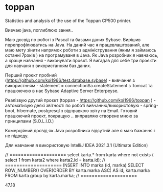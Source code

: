 # toppan
Statistics and analysis of the use of the Toppan CP500 printer.

Вивчаю java, поглиблюю зання..

Маю досвід по роботі з Pascal та базами даних Sybase. 
Вирішив перепрофілюватись на Java.
На даний час я працевлаштований, але маю мету зінити напрямок роботи з адміністрування (яким я займаюсь останні 7років ) 
на програмуваня в Java.
Як Java розробник я навчаюсь, а краще навчання - виконувати проєкт. 
Я вигадав для себе три проєкти для навчаня з використанням баз даних. 

Перший проєкт пробний (https://github.com/koi1966/test.database.sybase) - 
вивчання з використнням - statement = connectionSa.createStatement 
з Tomcat та працюючою в нас Sybase Adaptive Server Enterpeyse.

Реалізвую другий проєкт (toppan - https://github.com/koi1966/toppan ) - aвтоматизую деякі звітності по роботі 
вивчанню/використовую - spring-boot, hibernate, postgresql з відправкою звіту на Email. 
Готовий працюючий проєкт, покращую .. виправляю створене мною за принципами (S.O.L.I.D.)

Комерційний досвід як Java розробника відсутній але я маю бажання і не підведу.

Для навчання я використовую IntelliJ IDEA 2021.3.1 (Ultimate Edition)

// ====================
select karta.*
from karta
where not exists (
select 1
from karta2
where karta2.id = karta.id);
// ====================
INSERT INTO marka (id, marka)
SELECT ROW_NUMBER() OVER(ORDER BY karta.marka ASC) AS id, karta.marka
FROM karta
group by karta.marka;
// ====================

47.18